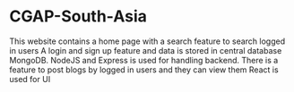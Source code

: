 # CGAP-South-Asia

This website contains a home page with a search feature to search logged in users
A login and sign up feature and data is stored in central database MongoDB.
NodeJS and Express is used for handling backend. There is a feature to post blogs by logged in users and they can view them
React is used for UI
